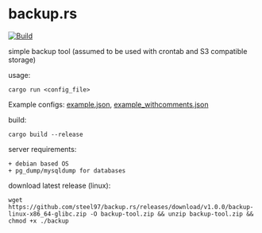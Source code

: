 # backup.rs
[![Build](https://github.com/steel97/backup.rs/actions/workflows/build.yaml/badge.svg)](https://github.com/steel97/backup.rs/actions/workflows/build.yaml)

simple backup tool (assumed to be used with crontab and S3 compatible storage)

usage:
```
cargo run <config_file>
```
Example configs: [example.json](example.json), [example_withcomments.json](example_withcomments.json)

build:
```
cargo build --release
```

server requirements:
```
+ debian based OS
+ pg_dump/mysqldump for databases
```

download latest release (linux):
```
wget https://github.com/steel97/backup.rs/releases/download/v1.0.0/backup-linux-x86_64-glibc.zip -O backup-tool.zip && unzip backup-tool.zip && chmod +x ./backup
```